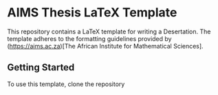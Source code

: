 # AIMS Thesis LaTeX Template

This repository contains a LaTeX template for writing a Desertation. The template adheres to the formatting guidelines provided by (https://aims.ac.za)[The African Institute for Mathematical Sciences].


## Getting Started

To use this template, clone the repository 
